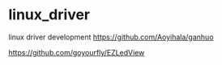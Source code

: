 # linux_driver
linux driver development
https://github.com/Aoyihala/ganhuo
  
  https://github.com/goyourfly/EZLedView
